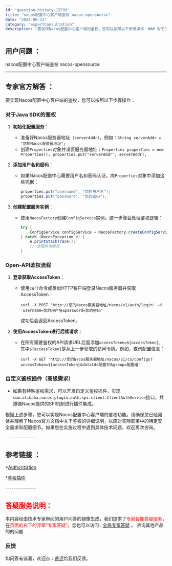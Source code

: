 ```yaml
---
id: "question-history-15799"
title: "nacos配置中心客户端鉴权 nacos-opensource"
date: "2024-06-21"
category: "expertConsultation"
description: "要实现Nacos配置中心客户端的鉴权，您可以按照以下步骤操作：### 对于Java SDK的鉴权1. **初始化配置服务**：   - 准备好Nacos服务器地址（`serverAddr`），例如：`String serverAddr = 您的Nacos服务器地址;`   - 创建`Properti"
---
```


## 用户问题 ： 
 nacos配置中心客户端鉴权 nacos-opensource 

---------------
## 专家官方解答 ：

要实现Nacos配置中心客户端的鉴权，您可以按照以下步骤操作：

### 对于Java SDK的鉴权

1. **初始化配置服务**：
   - 准备好Nacos服务器地址（`serverAddr`），例如：`String serverAddr = "您的Nacos服务器地址";`
   - 创建`Properties`对象并设置服务器地址：`Properties properties = new Properties(); properties.put("serverAddr", serverAddr);`

2. **添加用户名和密码**：
   - 如果Nacos配置中心需要用户名和密码认证，向`Properties`对象中添加这些凭据：
     ```java
     properties.put("username", "您的用户名");
     properties.put("password", "您的密码");
     ```

3. **创建配置服务实例**：
   - 使用`NacosFactory`创建`ConfigService`实例，这一步骤会处理鉴权逻辑：
     ```java
     try {
         ConfigService configService = NacosFactory.createConfigService(properties);
     } catch (NacosException e) {
         e.printStackTrace();
         // 处理异常情况
     }
     ```

### Open-API鉴权流程

1. **登录获取AccessToken**：
   - 使用`curl`命令或类似HTTP客户端登录Nacos服务器并获取AccessToken：
     ```shell
     curl -X POST 'http://您的Nacos服务器地址/nacos/v1/auth/login' -d 'username=您的用户名&password=您的密码'
     ```
     成功后会返回AccessToken。

2. **使用AccessToken进行后续请求**：
   - 在所有需要鉴权的API请求URL后面添加`accessToken=${accessToken}`，其中`${accessToken}`是从上一步获取的访问令牌。例如，查询配置信息：
     ```shell
     curl -X GET 'http://您的Nacos服务器地址/nacos/v1/cs/configs?accessToken=${accessToken}&dataId=配置ID&group=配置组'
     ```

### 自定义鉴权插件（高级需求）

- 如果有特殊鉴权需求，可以开发自定义鉴权插件，实现`com.alibaba.nacos.plugin.auth.spi.client.ClientAuthService`接口，并遵循Nacos提供的SPI机制进行插件集成。

根据上述步骤，您可以实现Nacos配置中心客户端的鉴权功能。请确保您已经阅读并理解了Nacos官方文档中关于鉴权的详细说明，以应对实际部署中的特定安全需求和配置细节。如果您在实施过程中遇到具体技术问题，欢迎再次咨询。


<font color="#949494">---------------</font> 


## 参考链接 ：

*[Authorization](https://nacos.io/docs/latest/guide/user/auth)
 
 *[鉴权插件](https://nacos.io/docs/latest/plugin/auth-plugin)


 <font color="#949494">---------------</font> 
 


## <font color="#FF0000">答疑服务说明：</font> 

本内容经由技术专家审阅的用户问答的镜像生成，我们提供了<font color="#FF0000">专家智能答疑服务</font>，在<font color="#FF0000">页面的右下的浮窗”专家答疑“</font>。您也可以访问 : [全局专家答疑](https://answer.opensource.alibaba.com/docs/intro) 。 咨询其他产品的的问题

### 反馈
如问答有错漏，欢迎点：[差评](https://ai.nacos.io/user/feedbackByEnhancerGradePOJOID?enhancerGradePOJOId=15809)给我们反馈。
